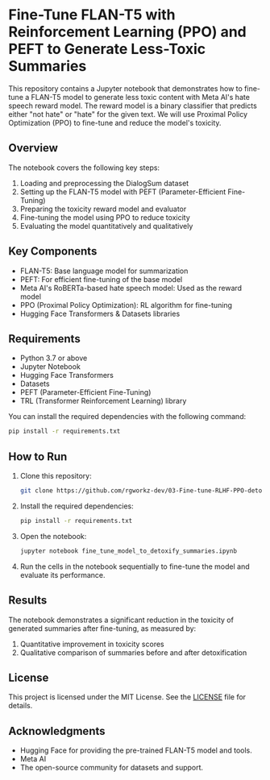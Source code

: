 # Fine-Tune FLAN-T5 with Reinforcement Learning (PPO) and PEFT to Generate Less-Toxic Summaries

This repository contains a Jupyter notebook that demonstrates how to fine-tune a FLAN-T5 model to generate less toxic content with Meta AI's hate speech reward model. The reward model is a binary classifier that predicts either "not hate" or "hate" for the given text. We will use Proximal Policy Optimization (PPO) to fine-tune and reduce the model's toxicity.

## Overview

The notebook covers the following key steps:

1. Loading and preprocessing the DialogSum dataset
2. Setting up the FLAN-T5 model with PEFT (Parameter-Efficient Fine-Tuning)  
3. Preparing the toxicity reward model and evaluator
4. Fine-tuning the model using PPO to reduce toxicity
5. Evaluating the model quantitatively and qualitatively

## Key Components

- FLAN-T5: Base language model for summarization
- PEFT: For efficient fine-tuning of the base model
- Meta AI's RoBERTa-based hate speech model: Used as the reward model
- PPO (Proximal Policy Optimization): RL algorithm for fine-tuning
- Hugging Face Transformers & Datasets libraries

## Requirements

- Python 3.7 or above
- Jupyter Notebook
- Hugging Face Transformers
- Datasets
- PEFT (Parameter-Efficient Fine-Tuning)
- TRL (Transformer Reinforcement Learning) library

You can install the required dependencies with the following command:

```bash
pip install -r requirements.txt
```

## How to Run

1. Clone this repository:
   ```bash
   git clone https://github.com/rgworkz-dev/03-Fine-tune-RLHF-PPO-detoxify.git
   ```

2. Install the required dependencies:
   ```bash
   pip install -r requirements.txt
   ```

3. Open the notebook:
   ```bash
   jupyter notebook fine_tune_model_to_detoxify_summaries.ipynb
   ```

4. Run the cells in the notebook sequentially to fine-tune the model and evaluate its performance.

## Results

The notebook demonstrates a significant reduction in the toxicity of generated summaries after fine-tuning, as measured by:

1. Quantitative improvement in toxicity scores
2. Qualitative comparison of summaries before and after detoxification

## License

This project is licensed under the MIT License. See the [LICENSE](LICENSE) file for details.

## Acknowledgments

- Hugging Face for providing the pre-trained FLAN-T5 model and tools.
- Meta AI
- The open-source community for datasets and support.